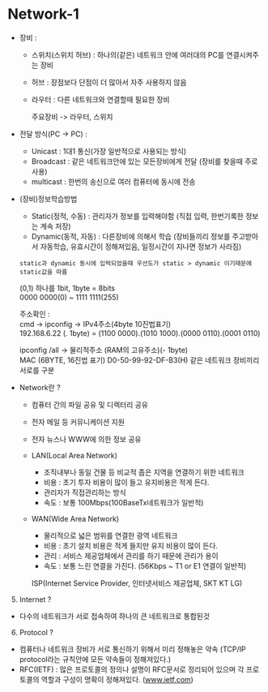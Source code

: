 # Network-1

- 장비 :

  - 스위치(스위치 허브) : 하나의(같은) 네트워크 안에 여러대의 PC를 연결시켜주는 장비 
  - 허브 : 장점보다 단점이 더 많아서 자주 사용하지 않음
  - 라우터 : 다른 네트워크와 연결할때 필요한 장비

    주요장비 -> 라우터, 스위치

- 전달 방식(PC -> PC) :
  - Unicast : 1대1 통신(가장 일반적으로 사용되는 방식)
  - Broadcast : 같은 네트워크안에 있는 모든장비에게 전달 (장비를 찾을때 주로 사용)
  - multicast : 한번의 송신으로 여러 컴퓨터에 동시에 전송

- (장비)정보학습방법
  - Static(정적, 수동) : 관리자가 정보를 입력해야함 (직접 입력, 한번기록한 정보는 계속 저장)
  - Dynamic(동적, 자동) : 다른장비에 의해서 학습 (장비들끼리 정보를 주고받아서 자동학습, 유효시간이 정해져있음, 일정시간이 지나면 정보가 사라짐)

  ```note
  static과 dynamic 동시에 입력되었을때 우선도가 static > dynamic 이기때문에 static값을 따름
  ```

  (0,1) 하나를 1bit, 1byte = 8bits <br/>
  0000 0000(0) ~ 1111 1111(255)

  주소확인 :<br/> 
  cmd -> ipconfig -> IPv4주소(4byte 10진법표기) <br/>
  192.168.6.22 (. 1byte) = (1100 0000).(1010 1000).(0000 0110).(0001 0110)
  
  ipconfig /all -> 물리적주소 (RAM의 고유주소)(- 1byte)<br/>
  MAC (6BYTE, 16진법 표기) D0-50-99-92-DF-B3(H) 같은 네트워크 장비끼리 서로를 구분

- Network란 ?
  - 컴퓨터 간의 파일 공유 및 디렉터리 공유
  - 전자 메일 등 커뮤니케이션 지원
  - 전자 뉴스나 WWW에 의한 정보 공유

  - LAN(Local Area Network)
    - 조직내부나 동일 건물 등 비교적 좁은 지역을 연결하기 위한 네트워크
    - 비용 : 초기 투자 비용이 많이 들고 유지비용은 적게 든다.
    - 관리자가 직접관리하는 방식
    - 속도 : 보통 100Mbps(100BaseTx네트워크가 일반적)

  - WAN(Wide Area Network)
    - 물리적으로 넓은 범위를 연결한 광역 네트워크
    - 비용 : 초기 설치 비용은 적게 들지만 유지 비용이 많이 든다.
    - 관리 : 서비스 제공업체에서 관리를 하기 때문에 관리가 용이
    - 속도 : 보통 느린 연결을 가진다. (56Kbps ~ T1 or E1 연결이 일반적) 

    ISP(Internet Service Provider, 인터넷서비스 제공업체, SKT KT LG)

5. Internet ?

- 다수의 네트워크가 서로 접속하여 하나의 큰 네트워크로 통합된것


6. Protocol ?

- 컴퓨터나 네트워크 장비가 서로 통신하기 위해서 미리 정해놓은 약속 (TCP/IP protocol라는 규칙안에 모든 약속들이 정해져있다.)
- RFC(IETF) : 많은 프로토콜의 정의나 설명이 RFC문서로 정리되어 있으며 각 프로토콜의 역할과 구성이 명확이 정해져있다. (www.ietf.com)
